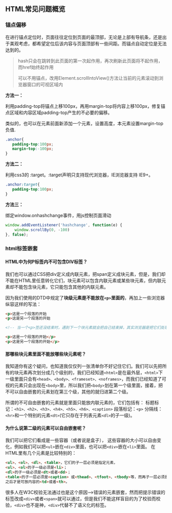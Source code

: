 ## HTML常见问题概览
### 锚点偏移

在进行锚点定位时，页面往往定位到页面的最顶部，无论是上部有导航条，还是出于美观考虑，都希望定位后该内容与页面顶部有一些间距。而锚点自动定位是无法达到的。   

> hash只会在跳转到此页面的第一次起作用，再次刷新此页面将不起作用，而href始终起作用
>
> 可以不用锚点，改用Element.scrollIntoView()方法让当前的元素滚动到浏览器窗口的可视区域内

**方法一：**

利用padding-top将锚点上移100px，再用margin-top将内容上移100px，修复锚点区域和内容区域padding-top产生的不必要的偏移。

类似的，也可以在元素前面新添加一个元素，设置高度，本元素设置margin-top负值.

```css
.anchor{
   padding-top:100px;
   margin-top:-100px;  
}
```
**方法二：**

利用css3的 :target。:target声明只支持现代浏览器，IE浏览器支持 IE9+。

```css
.anchor:target{
   padding-top:100px;
}
```
**方法三：**

绑定window.onhashchange事件，用js控制页面滑动

```js
window.addEventListener('hashchange', function(e) {
    window.scrollBy(0, -100)
}, false);
```



### html标签嵌套

#### HTML中为何P标签内不可包含DIV标签？

我们也可以通过CSS把div定义成内联元素，把span定义成块元素，但是，我们却不能在HTML里任意转化它们，块元素可以包含内联元素或某些块元素，但内联元素却不能包含块元素，它只能包含其他的内联元素。

因为我们使用的DTD中规定了**块级元素是不能放在`<p>`里面的**，再加上一些浏览器纵容这样的写法：

```html
<p>这是一个段落的开始
<p>这是另一个段落的开始

<!-- 当一个<p>签还没结束时，遇到下一个块元素就会把自己结束掉，其实浏览器是把它们处理成这样： -->

<p>这是一个段落的开始</p>
<p>这是另一个段落的开始</p>
```

#### 那哪些块元素里面不能放哪些块元素呢？

我知道你有这个疑问，也知道我仅仅列一张清单你不好记住它们。我们可以先把所有的块元素再次划分成几个级别的，我们已经知道`<html>`是在最外层，`<html>`下一级里面只会有`<head>、<body>、<frameset>、<noframes>`，而我们已经知道了可视的元素只会出现在`<body>`里，所以我们把`<body>`划在第一个级里面，接着，把不可以自由嵌套的元素划在第三个级，其他的就归进第二个级。

所谓的不可自由嵌套的元素就是里面只能放内联元素的，它们包括有：
标题标记：`<h1>、<h2>、<h3>、<h4>、<h5>、<h6>、<caption>`
段落标记：`<p>`
分隔线：`<hr>`和一个特别的元素`<dt>`(它只存在于列表元素`<dl>`的子一级)。

#### 为什么说第二级的元素可以自由嵌套呢？

我们可以把它们看成是一些容器（或者说是盒子）， 这些容器的大小可以自由变化，例如我们可以把`<ul>`嵌在`<div>`里面，也可以把`<div>`嵌在`<li>`里面。 
在HTML里有几个元素是比较特别的：

```html
<ul>、<ol>、<dl>、<table>，它们的子一层必须是指定元素，
<ul>、<ol>的子一级必须是<li>；
<dl>的子一级必须是<dt>或者<dd>；
<table>的子一层必须是<caption> 或<thead>、<tfoot>、<tbody>等，而再子一层必须是<tr> （<tr>只存在于<thead>、<tfoot>、<tbody>中），
之后才是可放内容的<td>或者<th>。
```

很多人在W3C校验无法通过也是这个原因-->错误的元素嵌套，然而把提示错误的标签改成`<div>`或者`<span>`就可以通过，但是我们不能这样盲目的为了校验而校验，`<div>`也不是神，`<div>`代替不了语义化的标签。